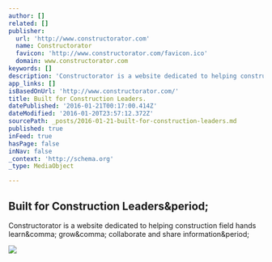 ```yaml
---
author: []
related: []
publisher:
  url: 'http://www.constructorator.com'
  name: Constructorator
  favicon: 'http://www.constructorator.com/favicon.ico'
  domain: www.constructorator.com
keywords: []
description: 'Constructorator is a website dedicated to helping construction field hands learn, grow, collaborate and share information.'
app_links: []
isBasedOnUrl: 'http://www.constructorator.com/'
title: Built for Construction Leaders.
datePublished: '2016-01-21T00:17:00.414Z'
dateModified: '2016-01-20T23:57:12.372Z'
sourcePath: _posts/2016-01-21-built-for-construction-leaders.md
published: true
inFeed: true
hasPage: false
inNav: false
_context: 'http://schema.org'
_type: MediaObject

---
```

<article style=""><h1>Built for Construction Leaders&amp;period;</h1><p>Constructorator is a website dedicated to helping construction field hands learn&amp;comma; grow&amp;comma; collaborate and share information&amp;period;</p><img src="http://www.constructorator.com/uploads/2/6/0/5/26059504/5476161.png" /></article>